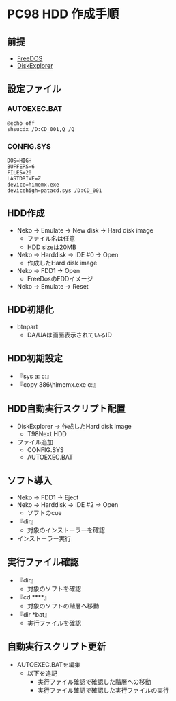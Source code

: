 # PC98 HDD 作成手順

## 前提
* [FreeDOS](http://bauxite.sakura.ne.jp/software/dos/freedos.htm)
* [DiskExplorer](https://hp.vector.co.jp/authors/VA013937/editdisk/index.html)

## 設定ファイル
### AUTOEXEC.BAT
```
@echo off
shsucdx /D:CD_001,Q /Q
```
### CONFIG.SYS
```
DOS=HIGH
BUFFERS=6
FILES=20
LASTDRIVE=Z
device=himemx.exe
devicehigh=patacd.sys /D:CD_001
```

## HDD作成
* Neko -> Emulate -> New disk -> Hard disk image
  * ファイル名は任意
  * HDD sizeは20MB
* Neko -> Harddisk -> IDE #0 -> Open
  * 作成したHard disk image
* Neko -> FDD1 -> Open
  * FreeDosのFDDイメージ
* Neko -> Emulate -> Reset

## HDD初期化
* btnpart
  * DA/UAは画面表示されているID

## HDD初期設定
* 『sys a: c:』
* 『copy 386\himemx.exe c:』

## HDD自動実行スクリプト配置
* DiskExplorer -> 作成したHard disk image
  * T98Next HDD
* ファイル追加
  * CONFIG.SYS
  * AUTOEXEC.BAT

## ソフト導入
* Neko -> FDD1 -> Eject
* Neko -> Harddisk -> IDE #2 -> Open
  * ソフトのcue
* 『dir』
  * 対象のインストーラーを確認
* インストーラー実行


## 実行ファイル確認
* 『dir』
  * 対象のソフトを確認
* 『cd ****』
  * 対象のソフトの階層へ移動
* 『dir *bat』
  * 実行ファイルを確認

## 自動実行スクリプト更新
* AUTOEXEC.BATを編集
  * 以下を追記
    * 実行ファイル確認で確認した階層への移動
    * 実行ファイル確認で確認した実行ファイルの実行
